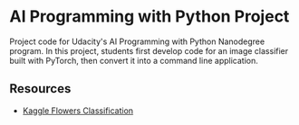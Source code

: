 # AI Programming with Python Project

Project code for Udacity's AI Programming with Python Nanodegree program. In this project, students first develop code for an image classifier built with PyTorch, then convert it into a command line application.

## Resources

- [Kaggle Flowers Classification](https://www.kaggle.com/code/youben/flowers-classification-udacity-pytorch-challenge/notebook)
